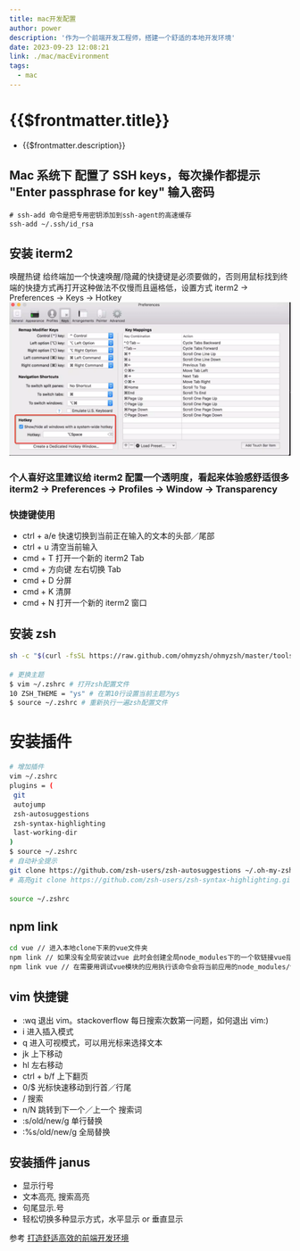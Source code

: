 ```yaml
---
title: mac开发配置
author: power
description: '作为一个前端开发工程师，搭建一个舒适的本地开发环境'
date: 2023-09-23 12:08:21
link: ./mac/macEvironment
tags:
  - mac
---
```


# {{$frontmatter.title}}

- {{$frontmatter.description}}

## Mac 系统下 配置了 SSH keys，每次操作都提示 "Enter passphrase for key" 输入密码

```
# ssh-add 命令是把专用密钥添加到ssh-agent的高速缓存
ssh-add ~/.ssh/id_rsa
```

## 安装 iterm2

唤醒热键
给终端加一个快速唤醒/隐藏的快捷键是必须要做的，否则用鼠标找到终端的快捷方式再打开这种做法不仅慢而且逼格低，设置方式 iterm2 -> Preferences -> Keys -> Hotkey
![Alt text](./img/image.png)

### 个人喜好这里建议给 iterm2 配置一个透明度，看起来体验感舒适很多 iterm2 -> Preferences -> Profiles -> Window -> Transparency

### 快捷键使用

- ctrl + a/e 快速切换到当前正在输入的文本的头部／尾部
- ctrl + u 清空当前输入
- cmd + T 打开一个新的 iterm2 Tab
- cmd + 方向键 左右切换 Tab
- cmd + D 分屏
- cmd + K 清屏
- cmd + N 打开一个新的 iterm2 窗口

## 安装 zsh

```sh
sh -c "$(curl -fsSL https://raw.github.com/ohmyzsh/ohmyzsh/master/tools/install.sh)"

# 更换主题
$ vim ~/.zshrc # 打开zsh配置文件
10 ZSH_THEME = "ys" # 在第10行设置当前主题为ys
$ source ~/.zshrc # 重新执行一遍zsh配置文件
```

# 安装插件

```sh
# 增加插件
vim ~/.zshrc
plugins = (
 git
 autojump
 zsh-autosuggestions
 zsh-syntax-highlighting
 last-working-dir
)
$ source ~/.zshrc
# 自动补全提示
git clone https://github.com/zsh-users/zsh-autosuggestions ~/.oh-my-zsh/custom/plugins/zsh-autosuggestions
# 高亮git clone https://github.com/zsh-users/zsh-syntax-highlighting.git ~/.oh-my-zsh/custom/plugins/zsh-syntax-highlighting

source ~/.zshrc
```

## npm link

```sh
cd vue // 进入本地clone下来的vue文件夹
npm link // 如果没有全局安装过vue 此时会创建全局node_modules下的一个软链接vue指向本地clone的vue入口文件
npm link vue // 在需要用调试vue模块的应用执行该命令会将当前应用的node_modules/vue指向全局node_modules/vue软链接
```

## vim 快捷键

- :wq 退出 vim。stackoverflow 每日搜索次数第一问题，如何退出 vim:)
- i 进入插入模式
- q 进入可视模式，可以用光标来选择文本
- jk 上下移动
- hl 左右移动
- ctrl + b/f 上下翻页
- 0/$ 光标快速移动到行首／行尾
- / 搜索
- n/N 跳转到下一个／上一个 搜索词
- :s/old/new/g 单行替换
- :%s/old/new/g 全局替换

## 安装插件 janus

- 显示行号
- 文本高亮, 搜索高亮
- 句尾显示.号
- 轻松切换多种显示方式，水平显示 or 垂直显示

参考 [打造舒适高效的前端开发环境](http://fe.ssr-fc.com/)
